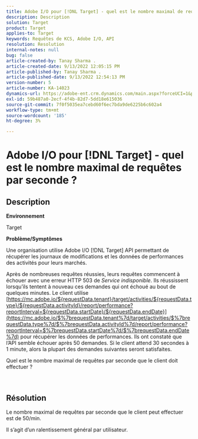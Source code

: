 ```yaml
---
title: Adobe I/O pour [!DNL Target] - quel est le nombre maximal de requêtes par seconde ?
description: Description
solution: Target
product: Target
applies-to: Target
keywords: Requêtes de KCS, Adobe I/O, API
resolution: Resolution
internal-notes: null
bug: false
article-created-by: Tanay Sharma .
article-created-date: 9/13/2022 12:05:15 PM
article-published-by: Tanay Sharma .
article-published-date: 9/13/2022 12:54:13 PM
version-number: 5
article-number: KA-14023
dynamics-url: https://adobe-ent.crm.dynamics.com/main.aspx?forceUCI=1&pagetype=entityrecord&etn=knowledgearticle&id=b391cf4d-5c33-ed11-9db1-002248086735
exl-id: 59b487a0-2ecf-4f4b-82d7-5dd18e615036
source-git-commit: 7f0f5035ea7cebd60f6ec7bda9de6225b6c602a4
workflow-type: tm+mt
source-wordcount: '185'
ht-degree: 3%

---
```


# Adobe I/O pour [!DNL Target] - quel est le nombre maximal de requêtes par seconde ?

## Description


<b>Environnement</b>

Target



<b>Problème/Symptômes</b>

Une organisation utilise Adobe I/O [!DNL Target] API permettant de récupérer les journaux de modifications et les données de performances des activités pour leurs marchés.

Après de nombreuses requêtes réussies, leurs requêtes commencent à échouer avec une erreur HTTP 503 de *Service indisponible*. Ils réussissent lorsqu’ils tentent à nouveau ces demandes qui ont échoué au bout de quelques minutes. Le client utilise [https://mc.adobe.io/${requestData.tenant}/target/activities/${requestData.type}/${requestData.activityId}/report/performance?reportInterval=${requestData.startDate}/${requestData.endDate}](https://mc.adobe.io/$%7brequestData.tenant%7d/target/activities/$%7brequestData.type%7d/$%7brequestData.activityId%7d/report/performance?reportInterval=$%7brequestData.startDate%7d/$%7brequestData.endDate%7d) pour récupérer les données de performances. Ils ont constaté que l’API semble échouer après 50 demandes. Si le client attend 30 secondes à 1 minute, alors la plupart des demandes suivantes seront satisfaites.



Quel est le nombre maximal de requêtes par seconde que le client doit effectuer ?
<br><br> <br>

## Résolution


Le nombre maximal de requêtes par seconde que le client peut effectuer est de 50/min.

Il s’agit d’un ralentissement général par utilisateur.
